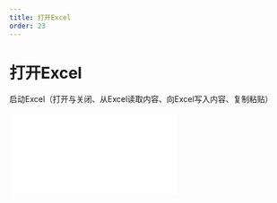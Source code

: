 ```yaml
---
title: 打开Excel
order: 23
---
```

# 打开Excel

  启动Excel（打开与关闭、从Excel读取内容、向Excel写入内容、复制粘贴）

<iframe class="w-full aspect-video" src="//player.bilibili.com/player.html?isOutside=true&aid=114392964272750&bvid=BV13aLgzKEWJ&cid=29589442339&p=1" scrolling="no" border="0" frameborder="no" framespacing="0" allowfullscreen="true"></iframe>
